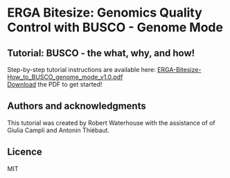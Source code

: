 # ERGA Bitesize: Genomics Quality Control with BUSCO - Genome Mode

## Tutorial: BUSCO - the what, why, and how!

Step-by-step tutorial instructions are available here: [ERGA-Bitesize-How_to_BUSCO_genome_mode_v1.0.pdf](https://github.com/rmwaterhouse/ERGA-Bitesize-BUSCO-genome/blob/main/ERGA-Bitesize-How_to_BUSCO_genome_mode_v1.0.pdf)  
[Download](https://github.com/rmwaterhouse/ERGA-Bitesize-BUSCO-genome/blob/main/ERGA-Bitesize-How_to_BUSCO_genome_mode_v1.0.pdf?raw=true) the PDF to get started!

## Authors and acknowledgments
This tutorial was created by Robert Waterhouse with the assistance of of Giulia Campli and Antonin Thiébaut.


## Licence
MIT
